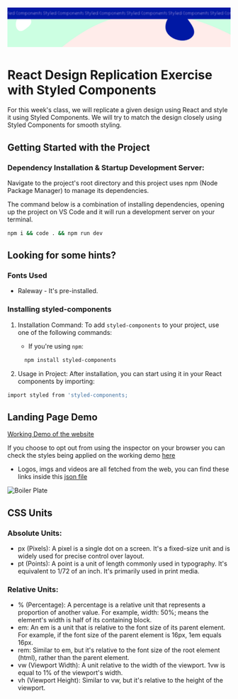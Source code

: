 <h1 align="center">
  <a href="">
    <img src="./src/assets/style-comps.svg" alt="Boiler Plate">
  </a>
</h1>

# React Design Replication Exercise with Styled Components

For this week's class, we will replicate a given design using React and style it using Styled Components. We will try to match the design closely using Styled Components for smooth styling.

## Getting Started with the Project

### Dependency Installation & Startup Development Server:

Navigate to the project's root directory and this project uses npm (Node Package Manager) to manage its dependencies.

The command below is a combination of installing dependencies, opening up the project on VS Code and it will run a development server on your terminal.

```bash
npm i && code . && npm run dev
```

## Looking for some hints?

### Fonts Used

- Raleway - It's pre-installed.

### Installing styled-components

1.  Installation Command: To add `styled-components` to your project, use one of the following commands:

    - If you're using `npm`:

    ```bash
      npm install styled-components
    ```

2.  Usage in Project: After installation, you can start using it in your React components by importing:

```bash
import styled from 'styled-components;
```

## Landing Page Demo

[Working Demo of the website](https://technigo-news-site-grid-demo.netlify.app/)

If you choose to opt out from using the inspector on your browser you can check the styles being applied on the working demo [here](https://github.com/Technigo/exercise-w11-styled-components/blob/main/src/finished-styles-regular-css.css)

- Logos, imgs and videos are all fetched from the web, you can find these links inside this [json file](https://github.com/Technigo/exercise-w11-styled-components/blob/main/src/assets/images-videos.json)

<img src="./src/assets/ra-technigo-screenshot.png" alt="Boiler Plate">


## CSS Units

### Absolute Units:
- px (Pixels): A pixel is a single dot on a screen. It's a fixed-size unit and is widely used for precise control over layout.
- pt (Points): A point is a unit of length commonly used in typography. It's equivalent to 1/72 of an inch. It's primarily used in print media.

### Relative Units:
- % (Percentage): A percentage is a relative unit that represents a proportion of another value. For example, width: 50%; means the element's width is half of its containing block.
- em: An em is a unit that is relative to the font size of its parent element. For example, if the font size of the parent element is 16px, 1em equals 16px.
- rem: Similar to em, but it's relative to the font size of the root element (html), rather than the parent element.
- vw (Viewport Width): A unit relative to the width of the viewport. 1vw is equal to 1% of the viewport's width.
- vh (Viewport Height): Similar to vw, but it's relative to the height of the viewport.